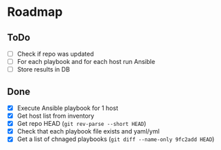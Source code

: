 # Roadmap

## ToDo
- [ ] Check if repo was updated
- [ ] For each playbook and for each host run Ansible
- [ ] Store results in DB

## Done
- [x] Execute Ansible playbook for 1 host
- [x] Get host list from inventory
- [x] Get repo HEAD (`git rev-parse --short HEAD`)
- [x] Check that each playbook file exists and yaml/yml
- [x] Get a list of chnaged playbooks (`git diff --name-only 9fc2add HEAD`)